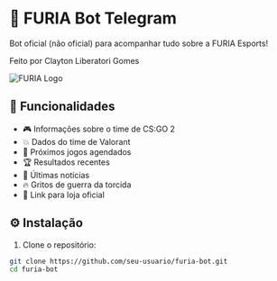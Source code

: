 # 🤖 FURIA Bot Telegram

Bot oficial (não oficial) para acompanhar tudo sobre a FURIA Esports!

Feito por Clayton Liberatori Gomes

![FURIA Logo](https://via.placeholder.com/150x50.png?text=FURIA+Logo)

## 🚀 Funcionalidades

- 🎮 Informações sobre o time de CS:GO 2
- 💥 Dados do time de Valorant
- 📅 Próximos jogos agendados
- 🏆 Resultados recentes
- 📰 Últimas notícias
- 🔥 Gritos de guerra da torcida
- 🛒 Link para loja oficial

## ⚙️ Instalação

1. Clone o repositório:
```bash
git clone https://github.com/seu-usuario/furia-bot.git
cd furia-bot